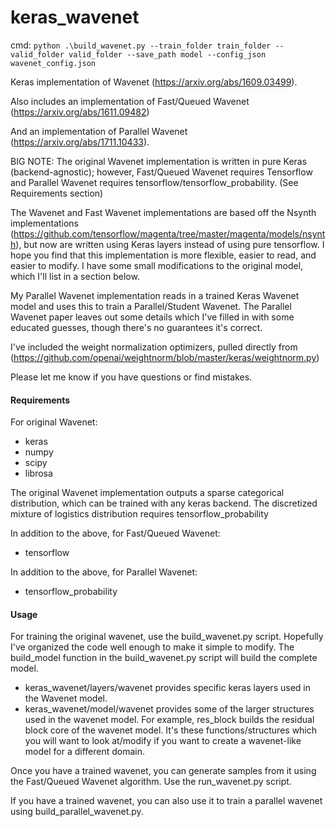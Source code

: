 # keras_wavenet

cmd: `python .\build_wavenet.py --train_folder train_folder --valid_folder valid_folder --save_path model --config_json wavenet_config.json`

Keras implementation of Wavenet (https://arxiv.org/abs/1609.03499).

Also includes an implementation of Fast/Queued Wavenet (https://arxiv.org/abs/1611.09482)

And an implementation of Parallel Wavenet (https://arxiv.org/abs/1711.10433).

BIG NOTE: The original Wavenet implementation is written in pure Keras (backend-agnostic); however, Fast/Queued Wavenet requires Tensorflow and Parallel Wavenet requires tensorflow/tensorflow_probability. (See Requirements section)

The Wavenet and Fast Wavenet implementations are based off the Nsynth implementations (https://github.com/tensorflow/magenta/tree/master/magenta/models/nsynth), but now are written using Keras layers instead of using pure tensorflow. I hope you find that this implementation is more flexible, easier to read, and easier to modify. I have some small modifications to the original model, which I'll list in a section below.

My Parallel Wavenet implementation reads in a trained Keras Wavenet model and uses this to train a Parallel/Student Wavenet. The Parallel Wavenet paper leaves out some details which I've filled in with some educated guesses, though there's no guarantees it's correct.

I've included the weight normalization optimizers, pulled directly from (https://github.com/openai/weightnorm/blob/master/keras/weightnorm.py)

Please let me know if you have questions or find mistakes.

#### Requirements
For original Wavenet:
 * keras
 * numpy
 * scipy
 * librosa

 The original Wavenet implementation outputs a sparse categorical distribution, which can be trained with any keras backend. The discretized mixture of logistics distribution requires tensorflow_probability

In addition to the above, for Fast/Queued Wavenet:
 * tensorflow

In addition to the above, for Parallel Wavenet:
 * tensorflow_probability

#### Usage

For training the original wavenet, use the build_wavenet.py script.
Hopefully I've organized the code well enough to make it simple to modify. The build_model function in the build_wavenet.py script will build the complete model.
 * keras_wavenet/layers/wavenet provides specific keras layers used in the Wavenet model.
 * keras_wavenet/model/wavenet provides some of the larger structures used in the wavenet model. For example, res_block builds the residual block core of the wavenet model. It's these functions/structures which you will want to look at/modify if you want to create a wavenet-like model for a different domain.

Once you have a trained wavenet, you can generate samples from it using the Fast/Queued Wavenet algorithm. Use the run_wavenet.py script.

If you have a trained wavenet, you can also use it to train a parallel wavenet using build_parallel_wavenet.py.
